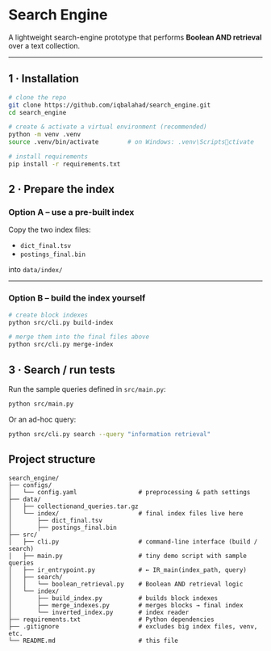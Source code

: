 # Search Engine

A lightweight search-engine prototype that performs **Boolean AND retrieval** over a text collection.

---

## 1 · Installation

```bash
# clone the repo
git clone https://github.com/iqbalahad/search_engine.git
cd search_engine

# create & activate a virtual environment (recommended)
python -m venv .venv
source .venv/bin/activate        # on Windows: .venv\Scriptsctivate

# install requirements
pip install -r requirements.txt
```

## 2 · Prepare the index

### **Option A – use a pre-built index**

Copy the two index files:

- `dict_final.tsv`
- `postings_final.bin`

into `data/index/`

---

### **Option B – build the index yourself**

```bash
# create block indexes
python src/cli.py build-index

# merge them into the final files above
python src/cli.py merge-index
```

## 3 · Search / run tests

Run the sample queries defined in `src/main.py`:

```bash
python src/main.py
```

Or an ad-hoc query:

```bash
python src/cli.py search --query "information retrieval"
```

## Project structure

```text
search_engine/
├── configs/
│   └── config.yaml                 # preprocessing & path settings
├── data/
│   ├── collectionand_queries.tar.gz
│   └── index/                      # final index files live here
│       ├── dict_final.tsv
│       ├── postings_final.bin
├── src/
│   ├── cli.py                      # command-line interface (build / search)
│   ├── main.py                     # tiny demo script with sample queries
│   ├── ir_entrypoint.py            # ← IR_main(index_path, query)
│   ├── search/
│   │   └── boolean_retrieval.py    # Boolean AND retrieval logic
│   └── index/
│       ├── build_index.py          # builds block indexes
│       ├── merge_indexes.py        # merges blocks → final index
│       └── inverted_index.py       # index reader
├── requirements.txt                # Python dependencies
├── .gitignore                      # excludes big index files, venv, etc.
└── README.md                       # this file
